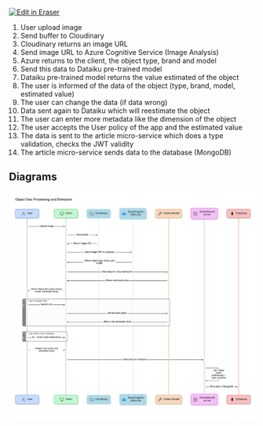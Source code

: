 <p><a target="_blank" href="https://app.eraser.io/workspace/wH909V76gldZvLJ2wu0G" id="edit-in-eraser-github-link"><img alt="Edit in Eraser" src="https://firebasestorage.googleapis.com/v0/b/second-petal-295822.appspot.com/o/images%2Fgithub%2FOpen%20in%20Eraser.svg?alt=media&amp;token=968381c8-a7e7-472a-8ed6-4a6626da5501"></a></p>

1. User upload image
2. Send buffer to Cloudinary
3. Cloudinary returns an image URL 
4. Send image URL to Azure Cognitive Service (Image Analysis)
5. Azure returns to the client, the object type, brand and model
6. Send this data to Dataiku pre-trained model 
7. Dataiku pre-trained model returns the value estimated of the object
8. The user is informed of the data of the object (type, brand, model, estimated value) 
9. The user can change the data (if data wrong)
10. Data sent again to Dataiku which will reestimate the object
11. The user can enter more metadata like the dimension of the object
12. The user accepts the User policy of the app and the estimated value
13. The data is sent to the article micro-service which does a type validation, checks the JWT validity 
14. The article micro-service sends data to the database (MongoDB)



<!-- eraser-additional-content -->
## Diagrams
<!-- eraser-additional-files -->
<a href="/UMLs/ad-creation-sequence-Object Data Processing and Estimation-1.eraserdiagram" data-element-id="0KlojEo345mW8zXV30yMz"><img src="/.eraser/wH909V76gldZvLJ2wu0G___Ik9umQOMUFhqdFIAZGOKv4xvRUO2___---diagram----0913a2927b0d4a6805c1e090cb6340b0-Object-Data-Processing-and-Estimation.png" alt="" data-element-id="0KlojEo345mW8zXV30yMz" /></a>
<!-- end-eraser-additional-files -->
<!-- end-eraser-additional-content -->
<!--- Eraser file: https://app.eraser.io/workspace/wH909V76gldZvLJ2wu0G --->
